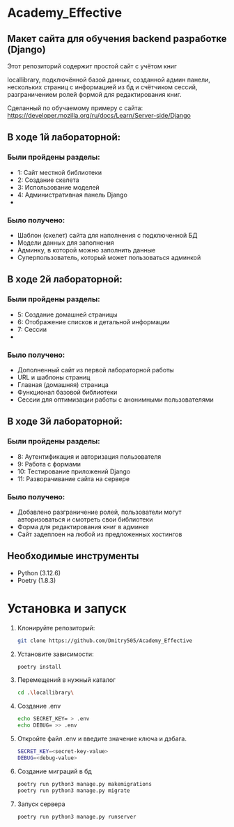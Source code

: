 # Academy_Effective

## Макет сайта для обучения backend разработке (Django)

Этот репозиторий содержит простой сайт с учётом книг

locallibrary, подключённой базой данных, созданной админ панели,
нескольких страниц с информацией из бд и счётчиком сессий, разграничением ролей
формой для редактирования книг.


Сделанный по обучаемому примеру с сайта:
https://developer.mozilla.org/ru/docs/Learn/Server-side/Django

## В ходе 1й лабораторной:

### Были пройдены разделы:
* 1: Сайт местной библиотеки
* 2: Создание скелета
* 3: Использование моделей
* 4: Административная панель Django
* 
### Было получено:
* Шаблон (скелет) сайта для наполнения с подключенной БД
* Модели данных для заполнения
* Админку, в которой можно заполнить данные
* Суперпользователь, который может пользоваться админкой

## В ходе 2й лабораторной:

### Были пройдены разделы:
* 5: Создание домашней страницы
* 6: Отображение списков и детальной информации
* 7: Сессии
* 
### Было получено:
* Дополненный сайт из первой лабораторной работы
* URL и шаблоны страниц
* Главная (домашняя) страница
* Функционал базовой библиотеки
* Сессии для оптимизации работы с анонимными пользователями

## В ходе 3й лабораторной:

### Были пройдены разделы:
* 8: Аутентификация и авторизация пользователя
* 9: Работа с формами
* 10: Тестирование приложений Django
* 11: Разворачивание сайта на сервере

### Было получено:
* Добавлено разграничение ролей, пользователи могут авторизоваться и смотреть свои библиотеки
* Форма для редактирования книг в админке 
* Сайт задеплоен на любой из предложенных хостингов


## Необходимые инструменты 
* Python (3.12.6)
* Poetry (1.8.3)

# Установка и запуск

1. Клонируйте репозиторий:

   ```bash
   git clone https://github.com/Dmitry505/Academy_Effective

2. Установите зависимости:

    ```bash
    poetry install

3. Перемещений в нужный каталог

    ```bash
   cd .\locallibrary\
   
4. Создание .env

    ```bash
   echo SECRET_KEY= > .env
   echo DEBUG= >> .env

5. Откройте файл .env и введите значение ключа и дэбага.

    ```bash
   SECRET_KEY=<secret-key-value>
   DEBUG=<debug-value>

6. Создание миграций  в бд

    ```bash
   poetry run python3 manage.py makemigrations
   poetry run python3 manage.py migrate

7. Запуск сервера

    ```bash
    poetry run python3 manage.py runserver


